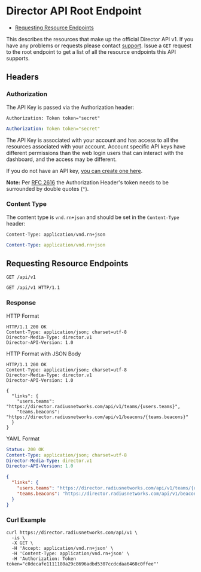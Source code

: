 # Director API Root Endpoint

- [Requesting Resource Endpoints](#requesting-resource-endpoints)

This describes the resources that make up the official Director API v1. If
you have any problems or requests please contact
[support](http://www.radiusnetworks.com/support.html). Issue a `GET`
request to the root endpoint to get a list of all the resource endpoints
this API supports.

## Headers <a href="#headers" id="headers" class="headerlink"></a>

### Authorization <a href="#authorization" id="authorization" class="headerlink"></a>

The API Key is passed via the Authorization header:

```properties
Authorization: Token token="secret"
```

```yaml
Authorization: Token token="secret"
```

The API Key is associated with your account and has access to all the resources
associated with your account. Account specific API keys have different
permissions than the web login users that can interact with the dashboard, and
the access may be different.

If you do not have an API key, [you can create one here](https://account.radiusnetworks.com/personal_token).

**Note:** Per [RFC 2616](http://www.w3.org/Protocols/rfc2616/rfc2616-sec2.html#sec2.2)
the Authorization Header's token needs to be surrounded by double quotes (`"`).

### Content Type <a href="#content-type" id="content-type" class="headerlink"></a>

The content type is `vnd.rn+json` and should be set in the `Content-Type`
header:

```properties
Content-Type: application/vnd.rn+json
```

```yaml
Content-Type: application/vnd.rn+json
```

## Requesting Resource Endpoints <a href="#requesting-resource-endpoints" class="header-link"></a>

```http
GET /api/v1
```

```http
GET /api/v1 HTTP/1.1
```

### Response <a href="#requesting-resource-endpoints-response" class="header-link"></a>

HTTP Format

```http
HTTP/1.1 200 OK
Content-Type: application/json; charset=utf-8
Director-Media-Type: director.v1
Director-API-Version: 1.0
```

HTTP Format with JSON Body

```http
HTTP/1.1 200 OK
Content-Type: application/json; charset=utf-8
Director-Media-Type: director.v1
Director-API-Version: 1.0

{
  "links": {
    "users.teams": "https://director.radiusnetworks.com/api/v1/teams/{users.teams}",
    "teams.beacons": "https://director.radiusnetworks.com/api/v1/beacons/{teams.beacons}"
  }
}
```

YAML Format

```yaml
Status: 200 OK
Content-Type: application/json; charset=utf-8
Director-Media-Type: director.v1
Director-API-Version: 1.0
```
```json
{
  "links": {
    "users.teams": "https://director.radiusnetworks.com/api/v1/teams/{users.teams}",
    "teams.beacons": "https://director.radiusnetworks.com/api/v1/beacons/{teams.beacons}"
  }
}
```

### Curl Example <a href="#requesting-resource-endpoints-curl-example" class="header-link"></a>

```shell
curl https://director.radiusnetworks.com/api/v1 \
  -is \
  -X GET \
  -H 'Accept: application/vnd.rn+json' \
  -H 'Content-Type: application/vnd.rn+json' \
  -H 'Authorization: Token token="c0decafe1111180a29c8696adbd5307ccdcdaa6468c0ffee"'
```
